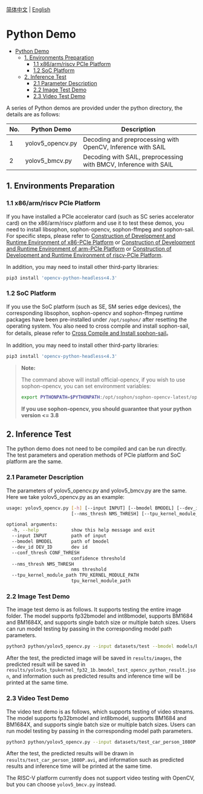 [简体中文](./README.md) | [English](./README_EN.md)

# Python Demo
* [Python Demo](#python-demo)
    * [1. Environments Preparation](#1-environments-preparation)
        * [1.1 x86/arm/riscv PCIe Platform](#11-x86armriscv-pcie-platform)
        * [1.2 SoC Platform](#12-soc-platform)
    * [2. Inference Test](#2-inference-test)
        * [2.1 Parameter Description](#21-parameter-description)
        * [2.2 Image Test Demo](#22-image-test-demo)
        * [2.3 Video Test Demo](#23-video-test-demo)

A series of Python demos are provided under the python directory, the details are as follows:

| No. |  Python Demo      | Description                     |
| ---- | ---------------- | -----------------------------------  |
| 1    | yolov5_opencv.py | Decoding and preprocessing with OpenCV, Inference with SAIL |
| 2    | yolov5_bmcv.py   | Decoding with SAIL, preprocessing with BMCV, Inference with SAIL |

## 1. Environments Preparation
### 1.1 x86/arm/riscv PCIe Platform

If you have installed a PCIe accelerator card (such as SC series accelerator card) on the x86/arm/riscv platform and use it to test these demos, you need to install libsophon, sophon-opencv, sophon-ffmpeg and sophon-sail. For specific steps, please refer to [Construction of Development and Runtime Environment of x86-PCIe Platform](../../../docs/Environment_Install_Guide_EN.md#3-x86-pcie-platform-development-and-runtime-environment-construction) or [Construction of Development and Runtime Environment of arm-PCIe Platform](../../../docs/Environment_Install_Guide_EN.md#5-arm-pcie-platform-development-and-runtime-environment-construction) or [Construction of Development and Runtime Environment of riscv-PCIe Platform](../../../docs/Environment_Install_Guide_EN.md#6-riscv-pcie-platform-development-and-runtime-environment-construction).

In addition, you may need to install other third-party libraries:
```bash
pip3 install 'opencv-python-headless<4.3'
```

### 1.2 SoC Platform

If you use the SoC platform (such as SE, SM series edge devices), the corresponding libsophon, sophon-opencv and sophon-ffmpeg runtime packages have been pre-installed under `/opt/sophon/` after resetting the operating system. You also need to cross compile and install sophon-sail, for details, please refer to [Cross Compile and Install sophon-sail](../../../docs/Environment_Install_Guide_EN.md#42-cross-compiling-and-sophon-sail-installation)。

In addition, you may need to install other third-party libraries:
```bash
pip3 install 'opencv-python-headless<4.3'
```

> **Note:**
>
> The command above will install official-opencv, if you wish to use sophon-opencv, you can set environment variables:
> ```bash
> export PYTHONPATH=$PYTHONPATH:/opt/sophon/sophon-opencv-latest/opencv-python/
> ```
> **If you use sophon-opencv, you should guarantee that your python version <= 3.8**

## 2. Inference Test
The python demo does not need to be compiled and can be run directly. The test parameters and operation methods of PCIe platform and SoC platform are the same.
### 2.1 Parameter Description
The parameters of yolov5_opencv.py and yolov5_bmcv.py are the same. Here we take yolov5_opencv.py as an example:
```bash
usage: yolov5_opencv.py [-h] [--input INPUT] [--bmodel BMODEL] [--dev_id DEV_ID] [--conf_thresh CONF_THRESH]
                        [--nms_thresh NMS_THRESH] [--tpu_kernel_module_path TPU_KERNEL_MODULE_PATH]

optional arguments:
  -h, --help            show this help message and exit
  --input INPUT         path of input
  --bmodel BMODEL       path of bmodel
  --dev_id DEV_ID       dev id
  --conf_thresh CONF_THRESH
                        confidence threshold
  --nms_thresh NMS_THRESH
                        nms threshold
  --tpu_kernel_module_path TPU_KERNEL_MODULE_PATH
                        tpu_kernel_module_path
```
### 2.2 Image Test Demo
The image test demo is as follows. It supports testing the entire image folder. The model supports fp32bmodel and int8bmodel, supports BM1684 and BM1684X, and supports single batch size or multiple batch sizes. Users can run model testing by passing in the corresponding model path parameters.
```bash
python3 python/yolov5_opencv.py --input datasets/test --bmodel models/BM1684X/yolov5s_tpukernel_fp32_1b.bmodel --dev_id 0 --conf_thresh 0.5 --nms_thresh 0.5 --tpu_kernel_module_path tpu_kernel_module/libbm1684x_kernel_module.so
```
After the test, the predicted image will be saved in `results/images`, the predicted result will be saved in `results/yolov5s_tpukernel_fp32_1b.bmodel_test_opencv_python_result.json`, and information such as predicted results and inference time will be printed at the same time.


### 2.3 Video Test Demo
The video test demo is as follows, which supports testing of video streams. The model supports fp32bmodel and int8bmodel, supports BM1684 and BM1684X, and supports single batch size or multiple batch sizes. Users can run model testing by passing in the corresponding model path parameters.
```bash
python3 python/yolov5_opencv.py --input datasets/test_car_person_1080P.mp4 --bmodel models/BM1684X/yolov5s_tpukernel_fp32_1b.bmodel --dev_id 0 --conf_thresh 0.5 --nms_thresh 0.5 --tpu_kernel_module_path tpu_kernel_module/libbm1684x_kernel_module.so
```
After the test, the predicted results will be drawn in `results/test_car_person_1080P.avi`, and information such as predicted results and inference time will be printed at the same time.

The RISC-V platform currently does not support video testing with OpenCV, but you can choose `yolov5_bmcv.py` instead.